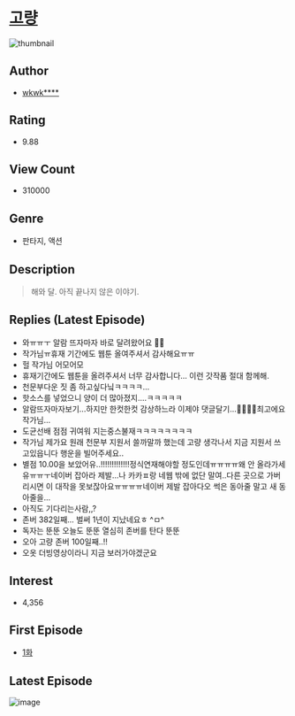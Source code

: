 # [고량](https://comic.naver.com/bestChallenge/list?titleId=775615)
![thumbnail](https://image-comic.pstatic.net/user_contents_data/challenge_comic/2021/07/29/268639/thumbnail_202x16454c22d13_262d_4593_ad44_894573580abf_00004031.JPEG)

## Author
- [wkwk****](https://comic.naver.com/artistTitle?id=268639)

## Rating
- 9.88

## View Count
- 310000

## Genre
- 판타지, 액션

## Description
> 해와 달. 아직 끝나지 않은 이야기.

## Replies (Latest Episode)
- 와ㅠㅠㅜ 알람 뜨자마자 바로 달려왔어요 🥺🥺
- 작가님ㅠ휴재 기간에도 웹툰 올여주셔서 감사해요ㅠㅠ
- 헐 작가님 어모어모
- 휴재기간에도 웹툰을 올려주셔서 너무 감사합니다... 이런 갓작품 절대 함께해.
- 천문부다운 짓 좀 하고싶다닠ㅋㅋㅋㅋ...
- 핫소스를 넣었으니 양이 더 많아졌지....ㅋㅋㅋㅋㅋ
- 알람뜨자마자보기...하지만 한컷한컷 감상하느라 이제야 댓글달기...🧡🧡💚💚최고에요 작가님...
- 도균선배 점점 귀여워 지는중스불재ㅋㅋㅋㅋㅋㅋㅋㅋ
- 작가님 제가요 원래 천문부 지원서 쓸까말까 했는데 고량 생각나서 지금 지원서 쓰고있읍니다 행운을 빌어주세요..
- 별점 10.00을 보았어유..!!!!!!!!!!!!!정식연재해야할 정도인데ㅠㅠㅠㅠ왜 안 올라가세유ㅠㅠㅜ네이버 잡아라 제발...나 카카ㅍ랑 네웹 밖에 없단 말여..다른 곳으로 가버리시면 이 대작을 못보잖아요ㅠㅠㅠㅠ네이버 제발 잡아다오 썩은 동아줄 말고 새 동아줄을...
- 아직도 기다리는사람,,?
- 존버 382일째… 벌써 1년이 지났네요ㅎ ^ㅁ^
- 독자는 뚠뚠 오늘도 뚠뚠 열심히 존버를 탄다 뚠뚠
- 오아 고량 존버 100일째..!!
- 오옷 더빙영상이라니 지금 보러가야겠군요

## Interest
- 4,356

## First Episode
- [1화](https://comic.naver.com/bestChallenge/detail?titleId=775615&no=1)

## Latest Episode
![image](https://image-comic.pstatic.net/user_contents_data/challenge_comic/2021/12/15/268639/upload_3846971498903909685.jpeg)
